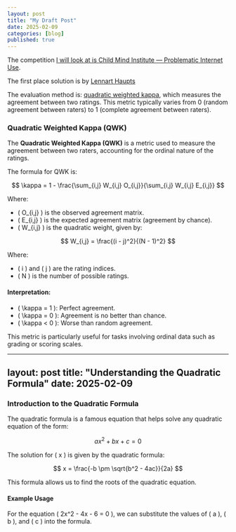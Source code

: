 ```yaml
---
layout: post
title: "My Draft Post"
date: 2025-02-09
categories: [blog]
published: true
---
```


The competition [I will look at is Child Mind Institute — Problematic Internet Use](https://www.kaggle.com/competitions/child-mind-institute-problematic-internet-use).

The first place solution is by [Lennart Haupts](https://www.kaggle.com/competitions/child-mind-institute-problematic-internet-use/leaderboard)

The evaluation method is: [quadratic weighted kappa](https://www.kaggle.com/code/aroraaman/quadratic-kappa-metric-explained-in-5-simple-steps), which measures the agreement between two ratings. This metric typically varies from 0 (random agreement between raters) to 1 (complete agreement between raters).

### Quadratic Weighted Kappa (QWK)

The **Quadratic Weighted Kappa (QWK)** is a metric used to measure the agreement between two raters, accounting for the ordinal nature of the ratings.

The formula for QWK is:

$$
\kappa = 1 - \frac{\sum_{i,j} W_{i,j} O_{i,j}}{\sum_{i,j} W_{i,j} E_{i,j}}
$$

Where:

- \( O_{i,j} \) is the observed agreement matrix.
- \( E_{i,j} \) is the expected agreement matrix (agreement by chance).
- \( W_{i,j} \) is the quadratic weight, given by:

$$
W_{i,j} = \frac{(i - j)^2}{(N - 1)^2}
$$

Where:
- \( i \) and \( j \) are the rating indices.
- \( N \) is the number of possible ratings.

#### Interpretation:

- \( \kappa = 1 \): Perfect agreement.
- \( \kappa = 0 \): Agreement is no better than chance.
- \( \kappa < 0 \): Worse than random agreement.

This metric is particularly useful for tasks involving ordinal data such as grading or scoring scales.


---
layout: post
title: "Understanding the Quadratic Formula"
date: 2025-02-09
---

### Introduction to the Quadratic Formula

The quadratic formula is a famous equation that helps solve any quadratic equation of the form:

$$
ax^2 + bx + c = 0
$$

The solution for \( x \) is given by the quadratic formula:

$$
x = \frac{-b \pm \sqrt{b^2 - 4ac}}{2a}
$$

This formula allows us to find the roots of the quadratic equation.

#### Example Usage

For the equation \( 2x^2 - 4x - 6 = 0 \), we can substitute the values of \( a \), \( b \), and \( c \) into the formula.


